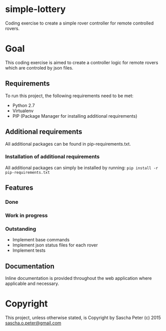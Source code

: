 # simple-lottery

Coding exercise to create a simple rover controller for remote controlled rovers.

# Goal
This coding exercise is aimed to create a controller logic for remote rovers which are
controled by json files.

## Requirements
To run this project, the following requirements need to be met:
* Python 2.7
* Virtualenv
* PIP (Package Manager for installing additional requirements)

## Additional requirements
All additional packages can be found in pip-requirements.txt.

### Installation of additional requirements
All additional packages can simply be installed by running:
`pip install -r pip-requirements.txt`

## Features

### Done

### Work in progress

### Outstanding
* Implement base commands
* Implement json status files for each rover
* Implement tests

## Documentation
Inline documentation is provided throughout the web application where applicable and necessary.

# Copyright
This project, unless otherwise stated, is Copyright by Sascha Peter (c) 2015 sascha.o.peter@gmail.com
